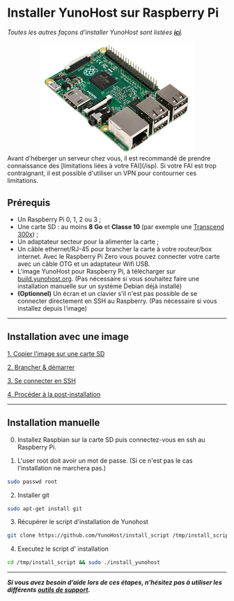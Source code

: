 # Installer YunoHost sur Raspberry Pi

*Toutes les autres façons d’installer YunoHost sont listées **[ici](/install_fr)**.*

<center>
<img src="/images/raspberrypi.jpg" width=350>
</center>

<div class="alert alert-info" markdown="1">
Avant d'héberger un serveur chez vous, il est recommandé de prendre connaissance des [limitations liées à votre FAI](/isp). Si votre FAI est trop contraignant, il est possible d'utiliser un VPN pour contourner ces limitations.
</div>

## Prérequis

- Un Raspberry Pi 0, 1, 2 ou 3 ;
- Une carte SD : au moins **8 Go** et **Classe 10** (par exemple une [Transcend 300x](http://www.amazon.fr/Transcend-microSDHC-adaptateur-TS32GUSDU1E-Emballage/dp/B00CES44EO)) ;
- Un adaptateur secteur pour la alimenter la carte ;
- Un câble ethernet/RJ-45 pour brancher la carte à votre routeur/box internet. Avec le Raspberry Pi Zero vous pouvez connecter votre carte avec un câble OTG et un adaptateur Wifi USB.
- L'image YunoHost pour Raspberry Pi, à télécharger sur [build.yunohost.org](http://build.yunohost.org/). (Pas nécessaire si vous souhaitez faire une installation manuelle sur un système Debian déjà installé)
- **(Optionnel)** Un écran et un clavier s'il n'est pas possible de se connecter directement en SSH au Raspberry. (Pas nécessaire si vous installez depuis l'image)

---

## Installation avec une image

<a class="btn btn-lg btn-default" href="/copy_image_fr">1. Copier l’image sur une carte SD</a>

<a class="btn btn-lg btn-default" href="/plug_and_boot_fr">2. Brancher & démarrer</a>

<a class="btn btn-lg btn-default" href="/ssh_fr">3. Se connecter en SSH</a>

<a class="btn btn-lg btn-default" href="/postinstall_fr">4. Procéder à la post-installation</a>

---

## Installation manuelle


0. Installez Raspbian sur la carte SD puis connectez-vous en ssh au Raspberry Pi. 
<!-- [TODO : Cette partie n'est pas triviale et dois être détaillée comme pour OLinuXino !!] -->


1. L'user root doit avoir un mot de passe. (Si ce n'est pas le cas l'installation ne marchera pas.)
```bash
sudo passwd root
```

2. Installer git
```bash
sudo apt-get install git
```

3. Récupérer le script d'installation de Yunohost
```bash
git clone https://github.com/YunoHost/install_script /tmp/install_script
```

4. Executez le script d' installation
```bash
cd /tmp/install_script && sudo ./install_yunohost
```

---

***Si vous avez besoin d’aide lors de ces étapes, n’hésitez pas à utiliser les différents [outils de support](/support_fr).***
